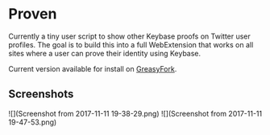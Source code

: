 # Proven
Currently a tiny user script to show other Keybase proofs on Twitter user
profiles. The goal is to build this into a full WebExtension that works on all
sites where a user can prove their identity using Keybase.

Current version available for install on
    [GreasyFork](https://greasyfork.org/en/scripts/35054-proven).

## Screenshots
![](Screenshot from 2017-11-11 19-38-29.png)
![](Screenshot from 2017-11-11 19-47-53.png)

